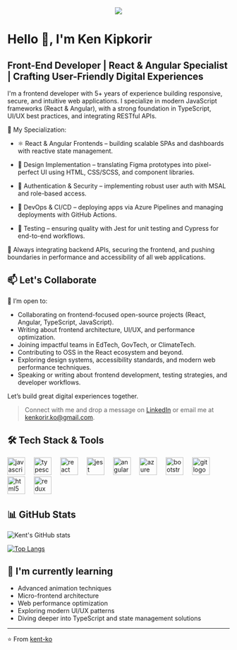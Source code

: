 
<div align="center">
  <img src="https://profile-counter.glitch.me/kent-ko/count.svg?"  />
</div>


<h1> Hello 👋, I'm Ken Kipkorir </h1>

## Front-End Developer | React & Angular Specialist | Crafting User-Friendly Digital Experiences

I'm a frontend developer with 5+ years of experience building responsive, secure, and intuitive web applications. I specialize in modern JavaScript frameworks (React & Angular), with a strong foundation in TypeScript, UI/UX best practices, and integrating RESTful APIs.

🔧 My Specialization:

  - ⚛️ React & Angular Frontends – building scalable SPAs and dashboards with reactive state management.

  - 🎨 Design Implementation – translating Figma prototypes into pixel-perfect UI using HTML, CSS/SCSS, and component libraries.

  - 🔐 Authentication & Security – implementing robust user auth with MSAL and role-based access.

  - 🚀 DevOps & CI/CD – deploying apps via Azure Pipelines and managing deployments with GitHub Actions.

  - 🧪 Testing – ensuring quality with Jest for unit testing and Cypress for end-to-end workflows.



🔄 Always integrating backend APIs, securing the frontend, and pushing boundaries in performance and accessibility of all web applications.

## 📫 Let's Collaborate

🌱 I’m open to:
  - Collaborating on frontend-focused open-source projects (React, Angular, TypeScript, JavaScript).
  - Writing about frontend architecture, UI/UX, and performance optimization.
  - Joining impactful teams in EdTech, GovTech, or ClimateTech.
  - Contributing to OSS in the React ecosystem and beyond.
  - Exploring design systems, accessibility standards, and modern web performance techniques.
  - Speaking or writing about frontend development, testing strategies, and developer workflows.

 Let’s build great digital experiences together.  
> Connect with me and drop a message on [LinkedIn](https://www.linkedin.com/in/ken-kipkorir/) or email me at kenkorir.ko@gmail.com.


## 🛠️ Tech Stack & Tools


<div align="left">
  <img src="https://cdn.jsdelivr.net/gh/devicons/devicon/icons/javascript/javascript-original.svg" height="40" alt="javascript logo"  />
  <img width="12" />
  <img src="https://cdn.jsdelivr.net/gh/devicons/devicon/icons/typescript/typescript-original.svg" height="40" alt="typescript logo"  />
  <img width="12" />
  <img src="https://cdn.jsdelivr.net/gh/devicons/devicon/icons/react/react-original.svg" height="40" alt="react logo"  />
  <img width="12" />
  <img src="https://cdn.jsdelivr.net/gh/devicons/devicon/icons/jest/jest-plain.svg" height="40" alt="jest logo"  />
  <img width="12" />
  <img src="https://cdn.jsdelivr.net/gh/devicons/devicon/icons/angularjs/angularjs-original.svg" height="40" alt="angularjs logo"  />
  <img width="12" />
  <img src="https://cdn.jsdelivr.net/gh/devicons/devicon/icons/azure/azure-original.svg" height="40" alt="azure logo"  />
  <img width="12" />
  <img src="https://cdn.jsdelivr.net/gh/devicons/devicon/icons/bootstrap/bootstrap-original.svg" height="40" alt="bootstrap logo"  />
  <img width="12" />
  <img src="https://cdn.jsdelivr.net/gh/devicons/devicon/icons/git/git-original.svg" height="40" alt="git logo"  />
  <img width="12" />
  <img src="https://cdn.jsdelivr.net/gh/devicons/devicon/icons/html5/html5-original.svg" height="40" alt="html5 logo"  />
  <img width="12" />
  <img src="https://cdn.jsdelivr.net/gh/devicons/devicon/icons/redux/redux-original.svg" height="40" alt="redux logo"  />
</div>


## 📊 GitHub Stats
![Kent's GitHub stats](https://github-readme-stats.vercel.app/api?username=kent-ko&show_icons=true&theme=tokyonight)

[![Top Langs](https://github-readme-stats.vercel.app/api/top-langs/?username=kent-ko&layout=compact&theme=tokyonight)](https://github.com/kent-ko/github-readme-stats)


## 🌱 I'm currently learning
- Advanced animation techniques
- Micro-frontend architecture
- Web performance optimization
- Exploring modern UI/UX patterns
- Diving deeper into TypeScript and state management solutions

---

⭐️ From [kent-ko](https://github.com/kent-ko)

<!--
**kent-ko/kent-ko** is a ✨ _special_ ✨ repository because its `README.md` (this file) appears on your GitHub profile.

Here are some ideas to get you started:

- 🔭 I’m currently working on ...
- 🌱 I’m currently learning ...
- 👯 I’m looking to collaborate on ...
- 🤔 I’m looking for help with ...
- 💬 Ask me about ...
- 📫 How to reach me: ...
- 😄 Pronouns: ...
- ⚡ Fun fact: ...
-->
